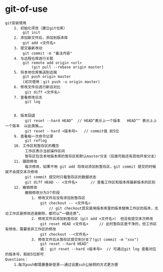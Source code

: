 # git-of-use
    git安装使用
        1. 初始化项目（建立git仓库）
            git init
        2. 添加新文件后，添加到版本库
            git add <文件名>
        3. 提交最新改动
            git commit -m "备注内容"
        4. 与远程仓库进行关联
            git remote add origin <url>
                (git pull --rebase origin master)
        5. 将本地仓库推送到远端
            git push origin master
            (初次使用：git push -u origin master)
        6. 修改文件后进行新旧对比
             git diff <文件名>
        7. 查看修改日志
             git log 

    
        8. 版本回退
             git reset --hard HEAD^  // HEAD^表示上一个版本   HEAD^^ 表示上上一个版本  以此类推……
             git reset --hard <版本号>   // commit值 前5位
        9. 查看每一次命令记录
             git reflog
        10. 工作区和暂存区的概念
             工作区表示当前操作区间
             暂存区包含本地版本库的暂存区和默认master分支（后面可能还有其他开发分支）
        11. 跟踪修改
             每次修改，如果不用 git add 将改动添加到暂存区，git commit 提交的时候就不会提交本次修改
             git commit 提交时只看暂存区的数据状态
             git diff HEAD -- <文件名>      // 查看工作区和版本库最新版本的区别 
        12. 撤销修改
             撤销修改分为3个阶段
                1. 修改文件后没有添加到暂存区   
                    git checkout -- <文件名>
                        // git checkout其实是用版本库里的版本替换工作区的版本，无论工作区是修改还是删除，都可以“一键还原”。
                2. 修改文件后添加到暂存区（git add <文件名>） 但没有提交本次修改
                    git reset HEAD <文件名>     // 此时暂存区是干净的，但工作区有修改，需要丢弃工作区的修改
                    git checkout --<文件名>
                3. 修改文件后从暂存区提交到分支了(git commit -m "xxx")
                    git reset --hard HEAD^ 
                    或： git reset --hard <版本号>  // 可通过git log 查看对应的版本号，取前5位即可
    Questions：
        1.每次push都需要重新登录——通过设置ssh公秘钥的方式更方便